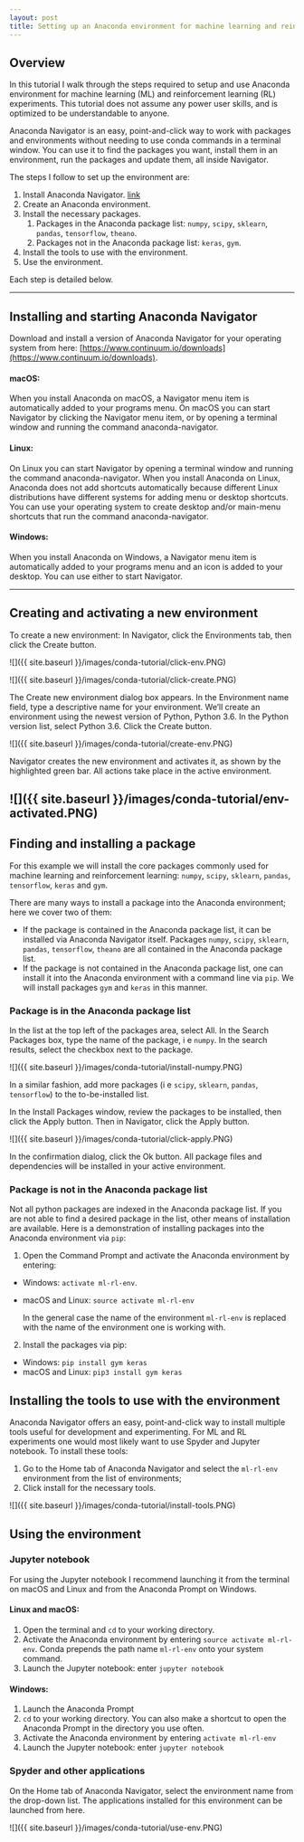 ```yaml
---
layout: post
title: Setting up an Anaconda environment for machine learning and reinforcement learning
---
```




Overview
--------

In this tutorial I walk through the steps required to setup and use Anaconda environment for machine learning (ML) and reinforcement learning (RL) experiments. This tutorial does not assume any power user skills, and is optimized to be understandable to anyone.

Anaconda Navigator is an easy, point-and-click way to work with packages and environments without needing to use conda commands in a terminal window. You can use it to find the packages you want, install them in an environment, run the packages and update them, all inside Navigator.

The steps I follow to set up the environment are:

  1. Install Anaconda Navigator. [link](#installing)
  2. Create an Anaconda environment.
  3. Install the necessary packages.
      1. Packages in the Anaconda package list: ```numpy```, ```scipy```, ```sklearn```, ```pandas```, ```tensorflow```, ```theano```.
      2. Packages not  in the Anaconda package list: ```keras```, ```gym```.
  4. Install the tools to use with the environment.
  5. Use the environment.

Each step is detailed below.

----------

Installing and starting Anaconda Navigator <a name="installing"></a>
------------------
Download and install a version of Anaconda Navigator for your operating system from here: [https://www.continuum.io/downloads](https://www.continuum.io/downloads).

#### macOS:
When you install Anaconda on macOS, a Navigator menu item is automatically added to your programs menu. On macOS you can start Navigator by clicking the Navigator menu item, or by opening a terminal window and running the command anaconda-navigator.

#### Linux:
On Linux you can start Navigator by opening a terminal window and running the command anaconda-navigator. When you install Anaconda on Linux, Anaconda does not add shortcuts automatically because different Linux distributions have different systems for adding menu or desktop shortcuts. You can use your operating system to create desktop and/or main-menu shortcuts that run the command anaconda-navigator.

#### Windows:
When you install Anaconda on Windows, a Navigator menu item is automatically added to your programs menu and an icon is added to your desktop. You can use either to start Navigator.



----------


Creating and activating a new environment
-------------------------------------------------------

To create a new environment: In Navigator, click the Environments tab, then click the Create button.

![]({{ site.baseurl }}/images/conda-tutorial/click-env.PNG)

![]({{ site.baseurl }}/images/conda-tutorial/click-create.PNG)

The Create new environment dialog box appears. In the Environment name field, type a descriptive name for your environment. We’ll create an environment using the newest version of Python, Python 3.6. In the Python version list, select Python 3.6. Click the Create button.

![]({{ site.baseurl }}/images/conda-tutorial/create-env.PNG)

Navigator creates the new environment and activates it, as shown by the highlighted green bar. All actions take place in the active environment.

![]({{ site.baseurl }}/images/conda-tutorial/env-activated.PNG)
----------

Finding and installing a package
--------------------------------

For this example we will install the core packages commonly used for machine learning and reinforcement learning: ```numpy```, ```scipy```, ```sklearn```, ```pandas```, ```tensorflow```, ```keras``` and ```gym```.


There are many ways to install a package into the Anaconda environment; here we cover two of them:
- If the package is contained in the Anaconda package list, it can be installed via Anaconda Navigator itself. Packages ```numpy```, ```scipy```, ```sklearn```, ```pandas```, ```tensorflow```, ```theano``` are all contained in the Anaconda package list.
- If the package is not contained in the Anaconda package list, one can install it into the Anaconda environment with a command line via ```pip```. We will install packages ```gym``` and ```keras``` in this manner.

### Package is in the Anaconda package list ###

In the list at the top left of the packages area, select All. In the Search Packages box, type the name of the package, i e ```numpy```. In the search results, select the checkbox next to the package.

![]({{ site.baseurl }}/images/conda-tutorial/install-numpy.PNG)

In a similar fashion, add more packages (i e ```scipy```, ```sklearn```, ```pandas```, ```tensorflow```) to the to-be-installed list.

In the Install Packages window, review the packages to be installed, then click the Apply button. Then in Navigator, click the Apply button.

![]({{ site.baseurl }}/images/conda-tutorial/click-apply.PNG)

In the confirmation dialog, click the Ok button. All package files and dependencies will be installed in your active environment.

### Package is not in the Anaconda package list ###


Not all python packages are indexed in the Anaconda package list. If you are not able to find a desired package in the list, other means of installation are available. Here is a demonstration of installing packages into the Anaconda environment via ```pip```:

1. Open the Command Prompt and activate the Anaconda environment by entering:  
  - Windows: ```activate ml-rl-env```.
  - macOS and Linux:  ```source activate ml-rl-env```

    In the general case the name of the environment ```ml-rl-env``` is replaced with the name of
    the environment one is working with.

2. Install the packages via pip:
  - Windows: ```pip install gym keras```
  - macOS and Linux:  ```pip3 install gym keras```


Installing the tools to use with the environment
--------------------

Anaconda Navigator offers an easy, point-and-click way to install multiple tools useful for development and experimenting. For ML and RL experiments one would most likely want to use Spyder and Jupyter notebook. To install these tools:
1. Go to the Home tab of Anaconda Navigator and select the ```ml-rl-env``` environment from the list of environments;
2. Click install for the necessary tools.  

![]({{ site.baseurl }}/images/conda-tutorial/install-tools.PNG)





Using the environment
--------------------

### Jupyter notebook

For using the Jupyter notebook I recommend launching it from the terminal on macOS and Linux and from the Anaconda Prompt on Windows.

#### Linux and macOS:
1. Open the terminal and ```cd``` to your working directory.
2. Activate the Anaconda environment by entering ```source activate ml-rl-env```. Conda prepends the path name ```ml-rl-env``` onto your system command.
3. Launch the Jupyter notebook: enter ```jupyter notebook```

#### Windows:
1. Launch the Anaconda Prompt
2. ```cd``` to your working directory. You can also make a shortcut to open the Anaconda Prompt in the directory you use often.
3. Activate the Anaconda environment by entering ```activate ml-rl-env```
4. Launch the Jupyter notebook: enter ```jupyter notebook```

### Spyder and other applications
On the Home tab of Anaconda Navigator, select the environment name from the drop-down list. The applications installed for
this environment can be launched from here.

![]({{ site.baseurl }}/images/conda-tutorial/use-env.PNG)
